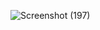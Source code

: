 ![Screenshot (197)](https://user-images.githubusercontent.com/49981760/95018682-e60a1b00-067e-11eb-829f-cab000abd2a9.png)
